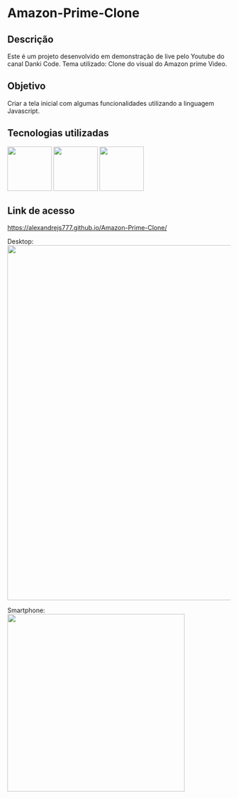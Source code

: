 # Amazon-Prime-Clone

<h2>Descrição</h2>

  Este é um projeto desenvolvido em demonstração de live pelo Youtube do canal Danki Code. Tema utilizado:
  Clone do visual do Amazon prime Video.

<h2>Objetivo</h2>

  Criar a tela inicial com algumas funcionalidades utilizando a linguagem Javascript.

<h2>Tecnologias utilizadas</h2>

  <img width="100px" src="https://user-images.githubusercontent.com/85634326/129466078-52ab8e30-b728-4c3e-99f6-1f11ed42ecd6.png"> <img width="100px" src="https://user-images.githubusercontent.com/85634326/129466080-01002450-b2d7-4a54-a076-92c30b256f6f.png"> <img width="100px" src="https://user-images.githubusercontent.com/85634326/129466286-2b64b448-38b2-4e09-a06a-3eb0b5e5b662.png">
 
<h2>Link de acesso</h2>

  <a href="https://alexandrejs777.github.io/Projeto_MusicPlayer/">https://alexandrejs777.github.io/Amazon-Prime-Clone/</a>
  
  Desktop: <br>
  <img width="800px" src="">
  
  Smartphone: <br>
  <img width="400px" src="">
  
